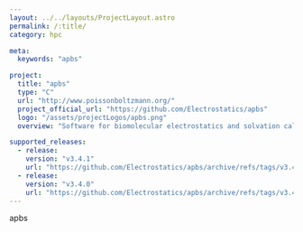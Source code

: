 ```yaml
---
layout: ../../layouts/ProjectLayout.astro
permalink: /:title/
category: hpc

meta:
  keywords: "apbs"

project:
  title: "apbs"
  type: "C"
  url: "http://www.poissonboltzmann.org/"
  project_official_url: "https://github.com/Electrostatics/apbs"
  logo: "/assets/projectLogos/apbs.png"
  overview: "Software for biomolecular electrostatics and solvation calculations"

supported_releases:
  - release:
    version: "v3.4.1"
    url: "https://github.com/Electrostatics/apbs/archive/refs/tags/v3.4.1.tar.gz"
  - release:
    version: "v3.4.0"
    url: "https://github.com/Electrostatics/apbs/archive/refs/tags/v3.4.0.tar.gz"
---
```


<p>apbs</p>
